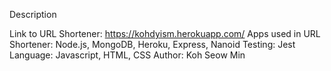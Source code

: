 Description

Link to URL Shortener: https://kohdyism.herokuapp.com/
Apps used in URL Shortener: Node.js, MongoDB, Heroku, Express, Nanoid
Testing: Jest
Language: Javascript, HTML, CSS
Author: Koh Seow Min
